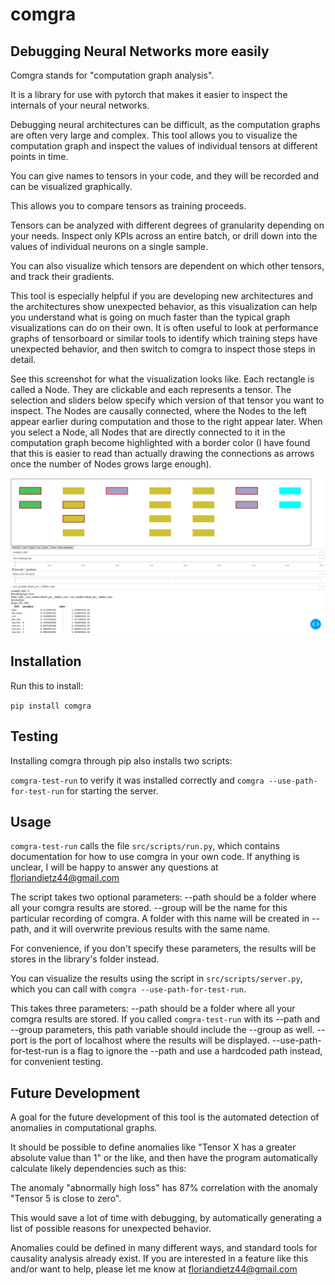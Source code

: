 # comgra

## Debugging Neural Networks more easily

Comgra stands for "computation graph analysis".

It is a library for use with pytorch that makes it easier to inspect the internals of your neural networks.

Debugging neural architectures can be difficult, as the computation graphs are often very large and complex. This tool allows you to visualize the computation graph and inspect the values of individual tensors at different points in time.

You can give names to tensors in your code, and they will be recorded and can be visualized graphically.

This allows you to compare tensors as training proceeds.

Tensors can be analyzed with different degrees of granularity depending on your needs. Inspect only KPIs across an entire batch, or drill down into the values of individual neurons on a single sample.

You can also visualize which tensors are dependent on which other tensors, and track their gradients.

This tool is especially helpful if you are developing new architectures and the architectures show unexpected behavior, as this visualization can help you understand what is going on much faster than the typical graph visualizations can do on their own. It is often useful to look at performance graphs of tensorboard or similar tools to identify which training steps have unexpected behavior, and then switch to comgra to inspect those steps in detail.

See this screenshot for what the visualization looks like. Each rectangle is called a Node. They are clickable and each represents a tensor. The selection and sliders below specify which version of that tensor you want to inspect. The Nodes are causally connected, where the Nodes to the left appear earlier during computation and those to the right appear later. When you select a Node, all Nodes that are directly connected to it in the computation graph become highlighted with a border color (I have found that this is easier to read than actually drawing the connections as arrows once the number of Nodes grows large enough).

![Example screenshot of comgra](comgra_screenshot.png?raw=true "Example screenshot of comgra")


## Installation

Run this to install:

`pip install comgra`

## Testing

Installing comgra through pip also installs two scripts:

`comgra-test-run` to verify it was installed correctly and `comgra --use-path-for-test-run` for starting the server.

## Usage

`comgra-test-run` calls the file `src/scripts/run.py`, which contains documentation for how to use comgra in your own code. If anything is unclear, I will be happy to answer any questions at floriandietz44@gmail.com 

The script takes two optional parameters:
--path should be a folder where all your comgra results are stored.
--group will be the name for this particular recording of comgra. A folder with this name will be created in --path, and it will overwrite previous results with the same name.

For convenience, if you don't specify these parameters, the results will be stores in the library's folder instead.

You can visualize the results using the script in `src/scripts/server.py`, which you can call with `comgra --use-path-for-test-run`.

This takes three parameters:
--path should be a folder where all your comgra results are stored. If you called `comgra-test-run` with its --path and --group parameters, this path variable should include the --group as well.
--port is the port of localhost where the results will be displayed.
--use-path-for-test-run is a flag to ignore the --path and use a hardcoded path instead, for convenient testing.


## Future Development


A goal for the future development of this tool is the automated detection of anomalies in computational graphs.

It should be possible to define anomalies like "Tensor X has a greater absolute value than 1" or the like, and then have the program automatically calculate likely dependencies such as this:

The anomaly "abnormally high loss" has 87% correlation with the anomaly "Tensor 5 is close to zero".

This would save a lot of time with debugging, by automatically generating a list of possible reasons for unexpected behavior.

Anomalies could be defined in many different ways, and standard tools for causality analysis already exist. If you are interested in a feature like this and/or want to help, please let me know at floriandietz44@gmail.com

